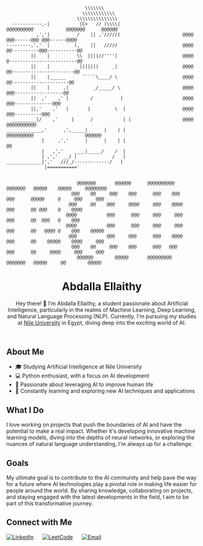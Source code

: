                                  \\\\\\\
                                \\\\\\\\\\\\
                              \\\\\\\\\\\\\\\
      -----------,-|           |C>   // )\\\\|                    @@@@@@@@@@            @@@@@@@      @@@@@@
               ,','|          /    || ,'/////|                       @@@@            @@@------@@@ @@@------@@@@
    ---------,','  |         (,    ||   /////                        @@@@           @@----------@@@-----------@@
             ||    |          \\  ||||//''''|                        @@@@           @-------------------------@@
             ||    |           |||||||     _|                        @@@@           @@-----------------------@@
             ||    |______      `````\____/ \                        @@@@            @@---------------------@@
             ||    |     ,|         _/_____/ \                       @@@@             @@@------------------@@
             ||  ,'    ,' |        /          |                      @@@@               @@@--------------@@@
             ||,'    ,'   |       |         \  |                     @@@@                 @@@----------@@@
      _________|/    ,'     |      /           | |                   @@@@                   @@@@@@@@@@@
    _____________,'      ,',_____|      |    | |                  @@@@@@@@@@                   @@@@@@
                 |     ,','      |      |    | |                                                 @@
                 |   ,','    ____|_____/    /  |
                 | ,','  __/ |             /   |
    _____________|','   ///_/-------------/   |
                  |==========='
      
    
                              @@@@@@@       @@@@@@      @@@@@@@@@@     @@@@@@@   @@@@@    @@@@@     @@@@@@@@
                            @@@    @@     @@@    @@@      @@@    @@@     @@@      @@@@@     @     @@@     @@@  
                           @@@     @@    @@@     @@@@     @@@    @@@@    @@@      @@ @@@    @    @@@@  
                          @@@@           @@@      @@@     @@@     @@@    @@@      @@  @@@   @    @@@ 
                          @@@@           @@@      @@@     @@@     @@@    @@@      @@   @@@@ @    @@@    @@@@@ 
                           @@@           @@@     @@@      @@@    @@@@    @@@      @@    @@@@@    @@@@     @@@
                            @@@    @@     @@@    @@@      @@@   @@@      @@@      @@     @@@@     @@@     @@@
                              @@@@@@        @@@@@       @@@@@@@@@      @@@@@@@   @@@@@     @@        @@@@@
                                                                              

<body>
    <header>
        <h1>Abdalla Ellaithy</h1>
        <p>Hey there! 👋 I'm Abdalla Ellaithy, a student passionate about Artificial Intelligence, particularly in the realms of Machine Learning, Deep Learning, and Natural Language Processing (NLP). Currently, I'm pursuing my studies at <a href="http://www.nu.edu.eg">Nile University</a> in Egypt, diving deep into the exciting world of AI.</p>
    </header>

  <section>
      <h2>About Me</h2>
      <ul>
          <li>🎓 Studying Artificial Intelligence at Nile University</li>
          <li>💻 Python enthusiast, with a focus on AI development</li>
          <li>🤖 Passionate about leveraging AI to improve human life</li>
          <li>🌱 Constantly learning and exploring new AI techniques and applications</li>
      </ul>
  </section>

  <section>
      <h2>What I Do</h2>
      <p>I love working on projects that push the boundaries of AI and have the potential to make a real impact. Whether it's developing innovative machine learning models, diving into the depths of neural networks, or exploring the nuances of natural language understanding, I'm always up for a challenge.</p>
  </section>

  <section>
      <h2>Goals</h2>
      <p>My ultimate goal is to contribute to the AI community and help pave the way for a future where AI technologies play a pivotal role in making life easier for people around the world. By sharing knowledge, collaborating on projects, and staying engaged with the latest developments in the field, I aim to be part of this transformative journey.</p>
  </section>

## Connect with Me

[![LinkedIn](https://cdn.icon-icons.com/icons2/2530/PNG/256/linkedin_button_icon_151847.png)](https://www.linkedin.com/in/abdallaellaithy/)
&nbsp;&nbsp;&nbsp;&nbsp;
[![LeetCode](https://cdn.icon-icons.com/icons2/2530/PNG/256/leetcode_button_icon_151892.png)](https://leetcode.com/abdallaellaithy/)
&nbsp;&nbsp;&nbsp;&nbsp;
[![Email](https://github.com/abdallaellaithy/Gmail-image/blob/main/gmail_button_icon_15184.png?raw=true)](mailto:abdallaellaithy@gmail.com)




</body>
</html>
